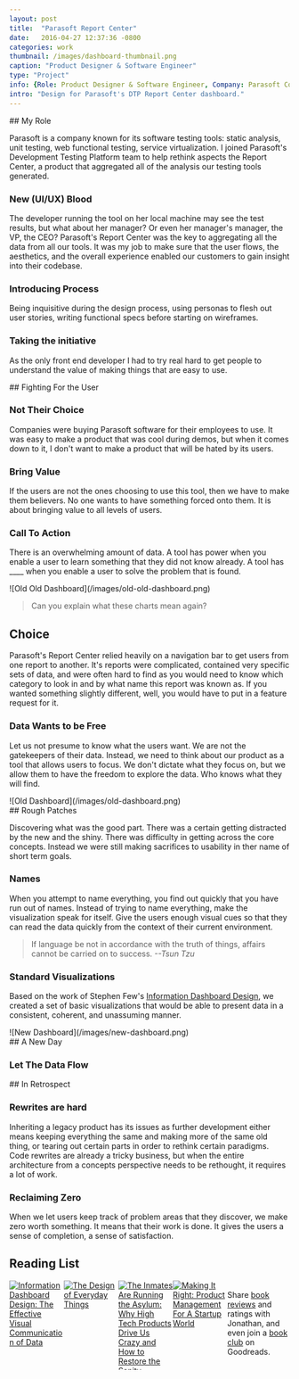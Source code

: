 ```yaml
---
layout: post
title:  "Parasoft Report Center"
date:   2016-04-27 12:37:36 -0800
categories: work
thumbnail: /images/dashboard-thumbnail.png
caption: "Product Designer & Software Engineer"
type: "Project"
info: {Role: Product Designer & Software Engineer, Company: Parasoft Corp., Date: 2012 - Present, Technologies: 'Angular.js, node.js, LESS, grunt, bower, Java, MySQL'}
intro: "Design for Parasoft's DTP Report Center dashboard."
---
```



<div class="full-bleed-white" markdown="1">
<div class="wrapper" markdown="1">
## My Role

Parasoft is a company known for its software testing tools: static analysis, unit testing, web functional testing, service virtualization. I joined Parasoft's Development Testing Platform team to help rethink aspects the Report Center, a product that aggregated all of the analysis our testing tools generated.

### New (UI/UX) Blood

The developer running the tool on her local machine may see the test results, but what about her manager?  Or even her manager's manager, the VP, the CEO?  Parasoft's Report Center was the key to aggregating all the data from all our tools.  It was my job to make sure that the user flows, the aesthetics, and the overall experience enabled our customers to gain insight into their codebase.

### Introducing Process

Being inquisitive during the design process, using personas to flesh out user stories, writing functional specs before starting on wireframes.

### Taking the initiative

As the only front end developer I had to try real hard to get people to understand the value of making things that are easy to use.

</div>
</div>

<div class="full-bleed beige" markdown="1">
<div class="wrapper" markdown="1">
## Fighting For the User

### Not Their Choice

Companies were buying Parasoft software for their employees to use.  It was easy to make a product that was cool during demos, but when it comes down to it, I don't want to make a product that will be hated by its users.

### Bring Value

If the users are not the ones choosing to use this tool, then we have to make them believers.  No one wants to have something forced onto them. It is about bringing value to all levels of users.

### Call To Action

There is an overwhelming amount of data.  A tool has power when you enable a user to learn something that they did not know already.  A tool has ____ when you enable a user to solve the problem that is found.

</div>
</div>

<div class="full-bleed orange">
<div class="wrapper" markdown="1">
![Old Old Dashboard](/images/old-old-dashboard.png)

> Can you explain what these charts mean again?
</div>
</div>

<div class="full-bleed-white" markdown="1">
<div class="wrapper" markdown="1">

## Choice

Parasoft's Report Center relied heavily on a navigation bar to get users from one report to another.  It's reports were complicated, contained very specific sets of data, and were often hard to find as you would need to know which category to look in and by what name this report was known as.  If you wanted something slightly different, well, you would have to put in a feature request for it.

### Data Wants to be Free

Let us not presume to know what the users want.  We are not the gatekeepers of their data.  Instead, we need to think about our product as a tool that allows users to focus.  We don't dictate what they focus on, but we allow them to have the freedom to explore the data.  Who knows what they will find.

</div>
</div>

<div class="full-bleed orange">
<div class="wrapper" markdown="1">
  ![Old Dashboard](/images/old-dashboard.png)
</div>
</div>

<div class="full-bleed-white" markdown="1">
<div class="wrapper" markdown="1">
## Rough Patches

Discovering what was the good part.  There was a certain getting distracted by the new and the shiny.  There was difficulty in getting across the core concepts.   Instead we were still making sacrifices to usability in ther name of short term goals.

### Names

When you attempt to name everything, you find out quickly that you have run out of names.  Instead of trying to name everything, make the visualization speak for itself.  Give the users enough visual cues so that they can read the data quickly from the context of their current environment.

> If language be not in accordance with the truth of things, affairs cannot be carried on to success.
> <cite>--Tsun Tzu</cite>

### Standard Visualizations

Based on the work of Stephen Few's [Information Dashboard Design](http://www.amazon.com/Information-Dashboard-Design-At-Glance/dp/1938377001/), we created a set of basic visualizations that would be able to present data in a consistent, coherent, and unassuming manner.


</div>
</div>

<div class="full-bleed orange">
<div class="wrapper" markdown="1">
  ![New Dashboard](/images/new-dashboard.png)
</div>
</div>

<div class="full-bleed-white" markdown="1">
<div class="wrapper" markdown="1">
## A New Day



### Let The Data Flow


</div>
</div>

<div class="full-bleed-white" markdown="1">
<div class="wrapper" markdown="1">
## In Retrospect

### Rewrites are hard

Inheriting a legacy product has its issues as further development either means keeping everything the same and making more of the same old thing, or tearing out certain parts in order to rethink certain paradigms.  Code rewrites are already a tricky business, but when the entire architecture from a concepts perspective needs to be rethought, it requires a lot of work.

### Reclaiming Zero

When we let users keep track of problem areas that they discover, we make zero worth something.  It means that their work is done.  It gives the users a sense of completion, a sense of satisfaction.

</div>
</div>

<div class="wrapper" markdown="1">

## Reading List
<style type="text/css" media="screen">
  .gr_grid_container {
    /* customize grid container div here. eg: width: 500px; */
  }

  .gr_grid_book_container {
    /* customize book cover container div here */
    float: left;
    width: 98px;
    height: 160px;
    padding: 0px 0px;
    overflow: hidden;
  }
</style>
<div id="gr_grid_widget_1464797095">
  <!-- Show static html as a placeholder in case js is not enabled - javascript include will override this if things work -->
    <div class="gr_grid_container">
<div class="gr_grid_book_container"><a title="Information Dashboard Design: The Effective Visual Communication of Data" href="https://www.goodreads.com/book/show/336258.Information_Dashboard_Design"><img alt="Information Dashboard Design: The Effective Visual Communication of Data" border="0" src="https://d.gr-assets.com/books/1328834536m/336258.jpg" /></a></div>
<div class="gr_grid_book_container"><a title="The Design of Everyday Things" href="https://www.goodreads.com/book/show/840.The_Design_of_Everyday_Things"><img alt="The Design of Everyday Things" border="0" src="https://d.gr-assets.com/books/1442460745m/840.jpg" /></a></div>
<div class="gr_grid_book_container"><a title="The Inmates Are Running the Asylum: Why High Tech Products Drive Us Crazy and How to Restore the Sanity" href="https://www.goodreads.com/book/show/44098.The_Inmates_Are_Running_the_Asylum"><img alt="The Inmates Are Running the Asylum: Why High Tech Products Drive Us Crazy and How to Restore the Sanity" border="0" src="https://d.gr-assets.com/books/1294604058m/44098.jpg" /></a></div>
<div class="gr_grid_book_container"><a title="Making It Right: Product Management For A Startup World" href="https://www.goodreads.com/book/show/22811444-making-it-right"><img alt="Making It Right: Product Management For A Startup World" border="0" src="https://d.gr-assets.com/books/1439406838m/22811444.jpg" /></a></div>
<noscript><br/>Share <a href="/">book reviews</a> and ratings with Jonathan, and even join a <a href="/group">book club</a> on Goodreads.</noscript>
</div>

</div>
<script src="https://www.goodreads.com/review/grid_widget/16515786.Dashboard%20Design%20Books?cover_size=medium&hide_link=true&hide_title=true&num_books=20&order=a&shelf=dashboard-ui&sort=date_added&widget_id=1464797095" type="text/javascript" charset="utf-8"></script>

</div>
